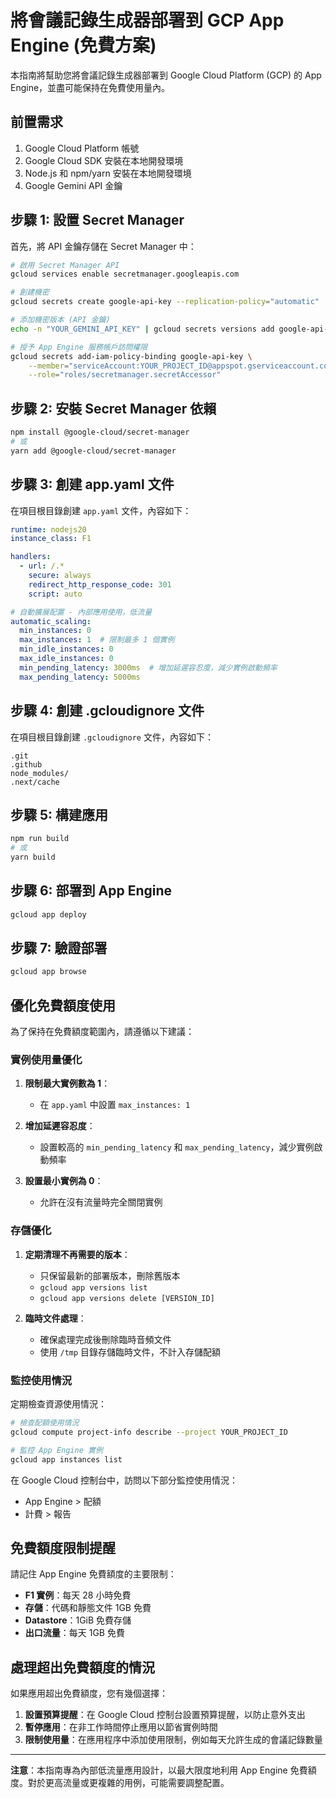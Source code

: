 # 將會議記錄生成器部署到 GCP App Engine (免費方案)

本指南將幫助您將會議記錄生成器部署到 Google Cloud Platform (GCP) 的 App Engine，並盡可能保持在免費使用量內。

## 前置需求

1. Google Cloud Platform 帳號
2. Google Cloud SDK 安裝在本地開發環境
3. Node.js 和 npm/yarn 安裝在本地開發環境
4. Google Gemini API 金鑰

## 步驟 1: 設置 Secret Manager

首先，將 API 金鑰存儲在 Secret Manager 中：

```bash
# 啟用 Secret Manager API
gcloud services enable secretmanager.googleapis.com

# 創建機密
gcloud secrets create google-api-key --replication-policy="automatic"

# 添加機密版本 (API 金鑰)
echo -n "YOUR_GEMINI_API_KEY" | gcloud secrets versions add google-api-key --data-file=-

# 授予 App Engine 服務帳戶訪問權限
gcloud secrets add-iam-policy-binding google-api-key \
    --member="serviceAccount:YOUR_PROJECT_ID@appspot.gserviceaccount.com" \
    --role="roles/secretmanager.secretAccessor"
```

## 步驟 2: 安裝 Secret Manager 依賴

```bash
npm install @google-cloud/secret-manager
# 或
yarn add @google-cloud/secret-manager
```

## 步驟 3: 創建 app.yaml 文件

在項目根目錄創建 `app.yaml` 文件，內容如下：

```yaml
runtime: nodejs20
instance_class: F1

handlers:
  - url: /.*
    secure: always
    redirect_http_response_code: 301
    script: auto

# 自動擴展配置 - 內部應用使用，低流量
automatic_scaling:
  min_instances: 0
  max_instances: 1  # 限制最多 1 個實例
  min_idle_instances: 0
  max_idle_instances: 0
  min_pending_latency: 3000ms  # 增加延遲容忍度，減少實例啟動頻率
  max_pending_latency: 5000ms
```

## 步驟 4: 創建 .gcloudignore 文件

在項目根目錄創建 `.gcloudignore` 文件，內容如下：

```
.git
.github
node_modules/
.next/cache
```

## 步驟 5: 構建應用

```bash
npm run build
# 或
yarn build
```

## 步驟 6: 部署到 App Engine

```bash
gcloud app deploy
```

## 步驟 7: 驗證部署

```bash
gcloud app browse
```

## 優化免費額度使用

為了保持在免費額度範圍內，請遵循以下建議：

### 實例使用量優化

1. **限制最大實例數為 1**：
   - 在 `app.yaml` 中設置 `max_instances: 1`

2. **增加延遲容忍度**：
   - 設置較高的 `min_pending_latency` 和 `max_pending_latency`，減少實例啟動頻率

3. **設置最小實例為 0**：
   - 允許在沒有流量時完全關閉實例

### 存儲優化

1. **定期清理不再需要的版本**：
   - 只保留最新的部署版本，刪除舊版本
   - `gcloud app versions list`
   - `gcloud app versions delete [VERSION_ID]`

2. **臨時文件處理**：
   - 確保處理完成後刪除臨時音頻文件
   - 使用 `/tmp` 目錄存儲臨時文件，不計入存儲配額

### 監控使用情況

定期檢查資源使用情況：

```bash
# 檢查配額使用情況
gcloud compute project-info describe --project YOUR_PROJECT_ID

# 監控 App Engine 實例
gcloud app instances list
```

在 Google Cloud 控制台中，訪問以下部分監控使用情況：
- App Engine > 配額
- 計費 > 報告

## 免費額度限制提醒

請記住 App Engine 免費額度的主要限制：

- **F1 實例**：每天 28 小時免費
- **存儲**：代碼和靜態文件 1GB 免費
- **Datastore**：1GiB 免費存儲
- **出口流量**：每天 1GB 免費

## 處理超出免費額度的情況

如果應用超出免費額度，您有幾個選擇：

1. **設置預算提醒**：在 Google Cloud 控制台設置預算提醒，以防止意外支出
2. **暫停應用**：在非工作時間停止應用以節省實例時間
3. **限制使用量**：在應用程序中添加使用限制，例如每天允許生成的會議記錄數量

---

**注意**：本指南專為內部低流量應用設計，以最大限度地利用 App Engine 免費額度。對於更高流量或更複雜的用例，可能需要調整配置。